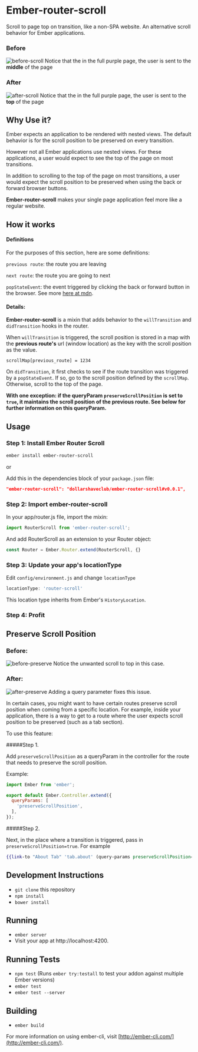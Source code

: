 # Ember-router-scroll

Scroll to page top on transition, like a non-SPA website. An alternative scroll behavior for Ember applications.

### Before
![before-scroll](https://cloud.githubusercontent.com/assets/4430436/17122972/0a1fe454-5295-11e6-937f-f1f5beab9d6b.gif)
Notice that the in the full purple page, the user is sent to the **middle** of the page



### After
![after-scroll](https://cloud.githubusercontent.com/assets/4430436/17122970/07c1a3a0-5295-11e6-977f-37eb955d95b1.gif)
Notice that the in the full purple page, the user is sent to the **top** of the page


## Why Use it?

Ember expects an application to be rendered with nested views. The default behavior is for the scroll position to be preserved on every transition.

However not all Ember applications use nested views. For these applications, a user would expect to see the top of the page on most transitions.

In addition to scrolling to the top of the page on most transitions, a user would expect the scroll position to be preserved when using the back or forward browser buttons.

**Ember-router-scroll** makes your single page application feel more like a regular website.

## How it works

#### Definitions

For the purposes of this section, here are some definitions:

`previous route`: the route you are leaving

`next route`: the route you are going to next

`popStateEvent`: the event triggered by clicking the back or forward button in the browser. See more [here at mdn](https://developer.mozilla.org/en-US/docs/Web/Events/popstate).

#### Details:

**Ember-router-scroll** is a mixin that adds behavior to the `willTransition` and `didTransition` hooks in the router.

When `willTransition` is triggered, the scroll position is stored in a map with the **previous route's** url (window location) as the key with the scroll position as the value.

`scrollMap[previous_route] = 1234`

On `didTransition`, it first checks to see if the route transition was triggered by a `popStateEvent`. If so, go to the scroll position defined by the `scrollMap`. Otherwise, scroll to the top of the page.

 **With one exception: if the queryParam `preserveScrollPosition` is set to `true`, it maintains the scroll position of the previous route. See below for further information on this queryParam.**

## Usage

### Step 1: Install Ember Router Scroll

```bash
ember install ember-router-scroll
```
or

Add this in the dependencies block of your `package.json` file:

```json
"ember-router-scroll": "dollarshaveclub/ember-router-scroll#v0.0.1",
```

### Step 2: Import ember-router-scroll


In your app/router.js file, import the mixin:

```javascript
import RouterScroll from 'ember-router-scroll';
```

And add RouterScroll as an extension to your Router object:

```javascript
const Router = Ember.Router.extend(RouterScroll, {}
```

### Step 3: Update your app's locationType

Edit `config/environment.js` and change `locationType`

```js
locationType: 'router-scroll'
```

This location type inherits from Ember's `HistoryLocation`.

### Step 4: Profit

## Preserve Scroll Position

### Before:
![before-preserve](https://cloud.githubusercontent.com/assets/4430436/17122971/0a1e34ce-5295-11e6-8d30-9f687dd69dbb.gif)
Notice the unwanted scroll to top in this case.

### After:
![after-preserve](https://cloud.githubusercontent.com/assets/4430436/17122969/07acbb48-5295-11e6-9900-f9ba519affa4.gif)
Adding a query parameter fixes this issue.

In certain cases, you might want to have certain routes preserve scroll position when coming from a specific location. For example, inside your application, there is a way to get to a route where the user expects scroll position to be preserved (such as a tab section).

To use this feature:

#####Step 1.

Add `preserveScrollPosition` as a queryParam in the controller for the route that needs to preserve the scroll position.

Example:

```javascript
import Ember from 'ember';

export default Ember.Controller.extend({
  queryParams: [
    'preserveScrollPosition',
  ],
});
```

#####Step 2.

Next, in the place where a transition is triggered, pass in `preserveScrollPosition=true`. For example

```handlebars
{{link-to "About Tab" 'tab.about' (query-params preserveScrollPosition=true) tagName='span' }}
```
<!--
##Example:

See example app: (EXAMPLE APP HERE) -->

## Development Instructions

* `git clone` this repository
* `npm install`
* `bower install`

## Running

* `ember server`
* Visit your app at http://localhost:4200.

## Running Tests

* `npm test` (Runs `ember try:testall` to test your addon against multiple Ember versions)
* `ember test`
* `ember test --server`

## Building

* `ember build`

For more information on using ember-cli, visit [http://ember-cli.com/](http://ember-cli.com/).
